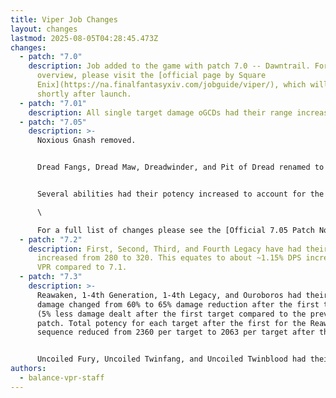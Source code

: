 ```yaml
---
title: Viper Job Changes
layout: changes
lastmod: 2025-08-05T04:28:45.473Z
changes:
  - patch: "7.0"
    description: Job added to the game with patch 7.0 -- Dawntrail. For a full
      overview, please visit the [official page by Square
      Enix](https://na.finalfantasyxiv.com/jobguide/viper/), which will be live
      shortly after launch.
  - patch: "7.01"
    description: All single target damage oGCDs had their range increased from 3y to 5y.
  - patch: "7.05"
    description: >-
      Noxious Gnash removed. 


      Dread Fangs, Dread Maw, Dreadwinder, and Pit of Dread renamed to Reaving Fangs, Reaving Maw, Vicewinder, and Vicepit respectively. 


      Several abilities had their potency increased to account for the removal of Noxious Gnash, and some were buffed even further than to make up for the difference. This resulted in a ~2.3% DPS buff for VPR compared to 7.01.\

      \

      For a full list of changes please see the [Official 7.05 Patch Notes.](https://na.finalfantasyxiv.com/lodestone/topics/detail/3a247a30e096e56b701157cd9fb903299a244c2f)
  - patch: "7.2"
    description: First, Second, Third, and Fourth Legacy have had their potency
      increased from 280 to 320. This equates to about ~1.15% DPS increase for
      VPR compared to 7.1.
  - patch: "7.3"
    description: >-
      Reawaken, 1-4th Generation, 1-4th Legacy, and Ouroboros had their falloff
      damage changed from 60% to 65% damage reduction after the first target.
      (5% less damage dealt after the first target compared to the previous
      patch. Total potency for each target after the first for the Reawaken
      sequence reduced from 2360 per target to 2063 per target after the first.)


      Uncoiled Fury, Uncoiled Twinfang, and Uncoiled Twinblood had their falloff damage changed from 50% to 60% damage reduction after the first target. (10% less damage dealt after the first target compared to the previous patch. Total potency reduced from 510 per target to 408 per target after the first.)
authors:
  - balance-vpr-staff
---
```

